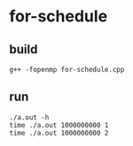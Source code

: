 # for-schedule
## build
```
g++ -fopenmp for-schedule.cpp
```

## run
```
./a.out -h
time ./a.out 1000000000 1
time ./a.out 1000000000 2
```